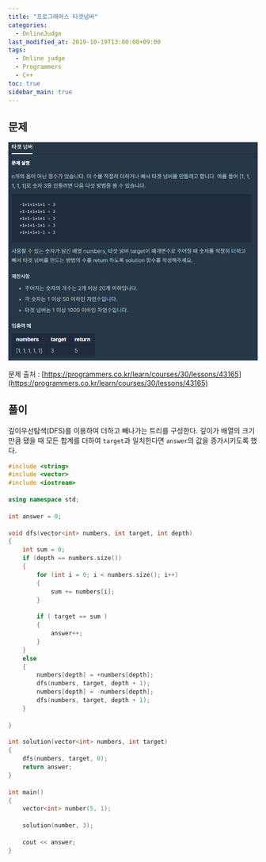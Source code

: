 ```yaml
---
title: "프로그래머스 타겟넘버"
categories: 
  - OnlineJudge
last_modified_at: 2019-10-19T13:00:00+09:00
tags: 
  - Online judge
  - Programmers
  - C++
toc: true
sidebar_main: true
---
```


## 문제

![1](https://github.com/lesslate/lesslate.github.io/blob/master/assets/img/OnlineJudge/%ED%83%80%EA%B2%9F%EB%84%98%EB%B2%84.png?raw=true)

문제 출처 : [https://programmers.co.kr/learn/courses/30/lessons/43165](https://programmers.co.kr/learn/courses/30/lessons/43165)




## 풀이

깊이우선탐색(DFS)를 이용하여 더하고 빼나가는 트리를 구성한다. 깊이가 배열의 크기만큼 됐을 때 모든 합계를 더하여 `target`과 일치한다면 `answer`의 값을 증가시키도록 했다.

```cpp
#include <string>
#include <vector>
#include <iostream>

using namespace std;

int answer = 0;

void dfs(vector<int> numbers, int target, int depth)
{
	int sum = 0;
	if (depth == numbers.size())
	{
		for (int i = 0; i < numbers.size(); i++)
		{
			sum += numbers[i];
		}

		if ( target == sum )
		{
			answer++;
		}
	}
	else
	{
		numbers[depth] = +numbers[depth];
		dfs(numbers, target, depth + 1);
		numbers[depth] = -numbers[depth];
		dfs(numbers, target, depth + 1);
	}
	
}

int solution(vector<int> numbers, int target)
{
	dfs(numbers, target, 0);
	return answer;
}

int main()
{
	vector<int> number(5, 1);
	
	solution(number, 3);

	cout << answer;
}
```